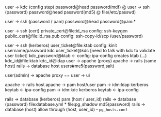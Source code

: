 user -> kdc (config step)
  password@head
  password(mdf) @ 
user -> ssh (password)
  password@head
  password(md5) @ file(/etc/passwd)

user -> ssh (password / pam)
  password@head
  password@pam:*

user -> ssh (cert)
  private_cert@file:id_rsa
    config: ssh-keygen
  public_cert@file:id_rsa.pub
    config: ssh-copy-id/scp (user/password)

user -> ssh (kerberos)
  user_ticket@file:ktab
    config: kinit username/password
      kdc
  user_ticket@kdc
    [need to talk with kdc to validate user ticket]
    kdc_password@ktab <- config: ipa-config creates ktab (...)
    kdc_id@file:ktab
      kdc_id@ldap
user -> apache (proxy)
  apache -> rails (same host)
    rails -> database
      host
    users#me5(password,salt)

user(admin) -> apache
  proxy == user -> ui

apache -> rails
  host
apache -> pam
  host/user
pam -> idm:ldap
  kerberos keytab <- ipa-config
pam -> idm:kdc
  kerberos keytab <- ipa-config

rails -> database (kerberos)
  pam (host / user_id)
rails -> database (password)
  file:database.yml *
  file:pg_shadow md5(password)
rails -> database (host)
  allow through (host, user_id) - `pg_hosts.conf`

